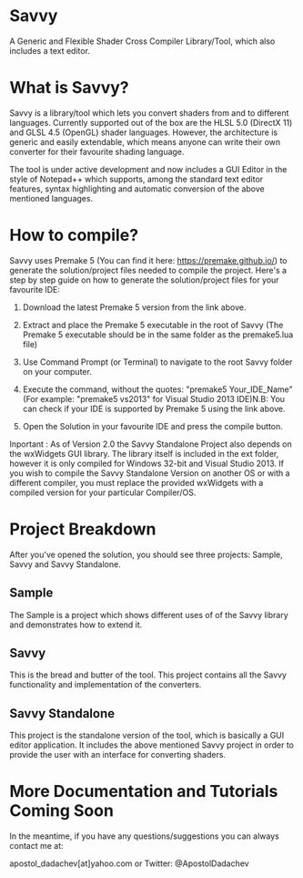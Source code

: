 # Savvy
A Generic and Flexible Shader Cross Compiler Library/Tool, which also includes a text editor.

# What is Savvy?
Savvy is a library/tool which lets you convert shaders from and to different languages. Currently supported out of the box are the HLSL 5.0 (DirectX 11) and GLSL 4.5 (OpenGL) shader languages. However, the architecture is generic and easily extendable, which means anyone can write their own converter for their favourite shading language.

The tool is under active development and now includes a GUI Editor in the style of Notepad++ which supports, among the standard text editor features, syntax highlighting and automatic conversion of the above mentioned languages.

# How to compile?
Savvy uses Premake 5 (You can find it here: https://premake.github.io/) to generate the solution/project files needed to compile the project. Here's a step by step guide on how to generate the solution/project files for your favourite IDE:

1. Download the latest Premake 5 version from the link above.

2. Extract and place the Premake 5 executable in the root of Savvy (The Premake 5 executable should be in the same folder as the premake5.lua file)

3. Use Command Prompt (or Terminal) to navigate to the root Savvy folder on your computer.

4. Execute the command, without the quotes: "premake5 Your_IDE_Name" (For example: "premake5 vs2013" for Visual Studio 2013 IDE)N.B: You can check if your IDE is supported by Premake 5 using the link above.

5. Open the Solution in your favourite IDE and press the compile button.

Inportant : As of Version 2.0 the Savvy Standalone Project also depends on the wxWidgets GUI library. The library itself is included in the ext folder, however it is only compiled for Windows 32-bit and Visual Studio 2013. If you wish to compile the Savvy Standalone Version on another OS or with a different compiler, you must replace the provided wxWidgets with a compiled version for your particular Compiler/OS.

# Project Breakdown
After you've opened the solution, you should see three projects: Sample, Savvy and Savvy Standalone.

## Sample
The Sample is a project which shows different uses of of the Savvy library and demonstrates how to extend it.

## Savvy
This is the bread and butter of the tool. This project contains all the Savvy functionality and implementation of the converters.

## Savvy Standalone
This project is the standalone version of the tool, which is basically a GUI editor application. It includes the above mentioned Savvy project in order to provide the user with an interface for converting shaders.

# More Documentation and Tutorials Coming Soon
In the meantime, if you have any questions/suggestions you can always contact me at: 

apostol_dadachev[at]yahoo.com or Twitter: @ApostolDadachev
